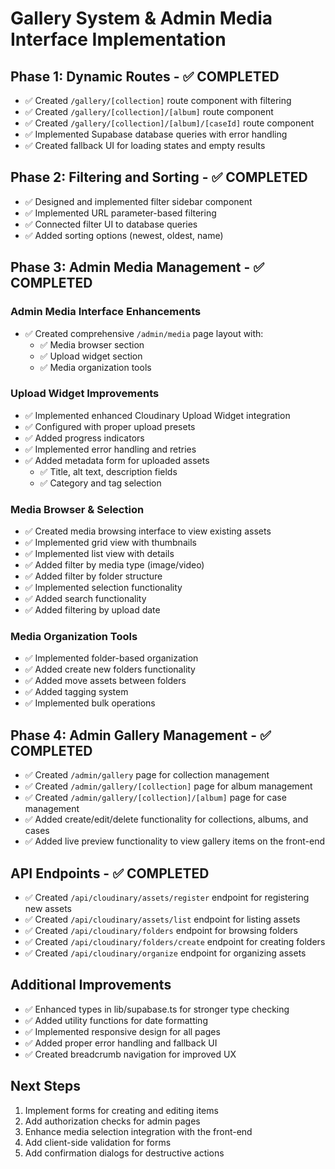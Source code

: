 # Gallery System & Admin Media Interface Implementation

## Phase 1: Dynamic Routes - ✅ COMPLETED
- ✅ Created `/gallery/[collection]` route component with filtering
- ✅ Created `/gallery/[collection]/[album]` route component
- ✅ Created `/gallery/[collection]/[album]/[caseId]` route component
- ✅ Implemented Supabase database queries with error handling
- ✅ Created fallback UI for loading states and empty results

## Phase 2: Filtering and Sorting - ✅ COMPLETED
- ✅ Designed and implemented filter sidebar component
- ✅ Implemented URL parameter-based filtering
- ✅ Connected filter UI to database queries
- ✅ Added sorting options (newest, oldest, name)

## Phase 3: Admin Media Management - ✅ COMPLETED
### Admin Media Interface Enhancements
- ✅ Created comprehensive `/admin/media` page layout with:
  - ✅ Media browser section
  - ✅ Upload widget section
  - ✅ Media organization tools

### Upload Widget Improvements
- ✅ Implemented enhanced Cloudinary Upload Widget integration
- ✅ Configured with proper upload presets
- ✅ Added progress indicators
- ✅ Implemented error handling and retries
- ✅ Added metadata form for uploaded assets
  - ✅ Title, alt text, description fields
  - ✅ Category and tag selection

### Media Browser & Selection
- ✅ Created media browsing interface to view existing assets
- ✅ Implemented grid view with thumbnails
- ✅ Implemented list view with details
- ✅ Added filter by media type (image/video)
- ✅ Added filter by folder structure
- ✅ Implemented selection functionality
- ✅ Added search functionality
- ✅ Added filtering by upload date

### Media Organization Tools
- ✅ Implemented folder-based organization
- ✅ Added create new folders functionality
- ✅ Added move assets between folders
- ✅ Added tagging system
- ✅ Implemented bulk operations

## Phase 4: Admin Gallery Management - ✅ COMPLETED
- ✅ Created `/admin/gallery` page for collection management
- ✅ Created `/admin/gallery/[collection]` page for album management
- ✅ Created `/admin/gallery/[collection]/[album]` page for case management
- ✅ Added create/edit/delete functionality for collections, albums, and cases
- ✅ Added live preview functionality to view gallery items on the front-end

## API Endpoints - ✅ COMPLETED
- ✅ Created `/api/cloudinary/assets/register` endpoint for registering new assets
- ✅ Created `/api/cloudinary/assets/list` endpoint for listing assets
- ✅ Created `/api/cloudinary/folders` endpoint for browsing folders
- ✅ Created `/api/cloudinary/folders/create` endpoint for creating folders
- ✅ Created `/api/cloudinary/organize` endpoint for organizing assets

## Additional Improvements
- ✅ Enhanced types in lib/supabase.ts for stronger type checking
- ✅ Added utility functions for date formatting
- ✅ Implemented responsive design for all pages
- ✅ Added proper error handling and fallback UI
- ✅ Created breadcrumb navigation for improved UX

## Next Steps
1. Implement forms for creating and editing items
2. Add authorization checks for admin pages
3. Enhance media selection integration with the front-end
4. Add client-side validation for forms
5. Add confirmation dialogs for destructive actions 